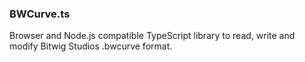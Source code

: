 ### BWCurve.ts

Browser and Node.js compatible TypeScript library to read, write and modify Bitwig Studios .bwcurve format.
